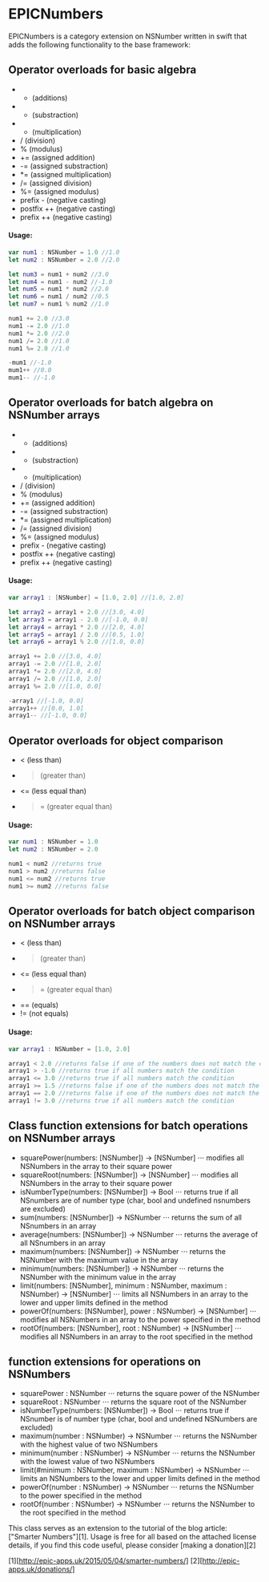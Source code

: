 # EPICNumbers

EPICNumbers is a category extension on NSNumber written in swift that adds the following functionality to the base framework:

Operator overloads for basic algebra
------
* + (additions)
* - (substraction)
* * (multiplication)
* / (division)
* % (modulus)
* += (assigned addition)
* -= (assigned substraction)
* *= (assigned multiplication)
* /= (assigned division)
* %= (assigned modulus)
* prefix - (negative casting)
* postfix ++ (negative casting)
* prefix ++ (negative casting)

#### Usage:
```swift
var num1 : NSNumber = 1.0 //1.0
let num2 : NSNumber = 2.0 //2.0

let num3 = num1 + num2 //3.0
let num4 = num1 - num2 //-1.0
let num5 = num1 * num2 //2.0
let num6 = num1 / num2 //0.5
let num7 = num1 % num2 //1.0

num1 += 2.0 //3.0
num1 -= 2.0 //1.0
num1 *= 2.0 //2.0
num1 /= 2.0 //1.0
num1 %= 2.0 //1.0

-mum1 //-1.0
mum1++ //0.0
mum1-- //-1.0
```

Operator overloads for batch algebra on NSNumber arrays
------
* + (additions)
* - (substraction)
* * (multiplication)
* / (division)
* % (modulus)
* += (assigned addition)
* -= (assigned substraction)
* *= (assigned multiplication)
* /= (assigned division)
* %= (assigned modulus)
* prefix - (negative casting)
* postfix ++ (negative casting)
* prefix ++ (negative casting)

#### Usage:
```swift
var array1 : [NSNumber] = [1.0, 2.0] //[1.0, 2.0]

let array2 = array1 + 2.0 //[3.0, 4.0]
let array3 = array1 - 2.0 //[-1.0, 0.0]
let array4 = array1 * 2.0 //[2.0, 4.0]
let array5 = array1 / 2.0 //[0.5, 1.0]
let array6 = array1 % 2.0 //[1.0, 0.0]

array1 += 2.0 //[3.0, 4.0]
array1 -= 2.0 //[1.0, 2.0]
array1 *= 2.0 //[2.0, 4.0]
array1 /= 2.0 //[1.0, 2.0]
array1 %= 2.0 //[1.0, 0.0]

-array1 //[-1.0, 0.0]
array1++ //[0.0, 1.0]
array1-- //[-1.0, 0.0]
```

Operator overloads for object comparison
------
* < (less than)
* > (greater than)
* <= (less equal than)
* >= (greater equal than)

#### Usage:
```swift
var num1 : NSNumber = 1.0
let num2 : NSNumber = 2.0

num1 < num2 //returns true
num1 > num2 //returns false
num1 <= num2 //returns true
num1 >= num2 //returns false
```

Operator overloads for batch object comparison on NSNumber arrays
------
* < (less than)
* > (greater than)
* <= (less equal than)
* >= (greater equal than)
* == (equals)
* != (not equals)

#### Usage:
```swift
var array1 : NSNumber = [1.0, 2.0]

array1 < 2.0 //returns false if one of the numbers does not match the condition
array1 > -1.0 //returns true if all numbers match the condition
array1 <= 3.0 //returns true if all numbers match the condition
array1 >= 1.5 //returns false if one of the numbers does not match the condition
array1 == 2.0 //returns false if one of the numbers does not match the condition
array1 != 3.0 //returns true if all numbers match the condition
```

Class function extensions for batch operations on NSNumber arrays
------
* squarePower(numbers: [NSNumber]) -> [NSNumber] 
⋅⋅⋅ modifies all NSNumbers in the array to their square power
* squareRoot(numbers: [NSNumber]) -> [NSNumber]
⋅⋅⋅ modifies all NSNumbers in the array to their square power
* isNumberType(numbers: [NSNumber]) -> Bool
⋅⋅⋅ returns true if all NSnumbers are of number type (char, bool and undefined nsnumbers are excluded)
* sum(numbers: [NSNumber]) -> NSNumber
⋅⋅⋅ returns the sum of all NSnumbers in an array
* average(numbers: [NSNumber]) -> NSNumber
⋅⋅⋅ returns the average of all NSnumbers in an array
* maximum(numbers: [NSNumber]) -> NSNumber
⋅⋅⋅ returns the NSNumber with the maximum value in the array
* minimum(numbers: [NSNumber]) -> NSNumber
⋅⋅⋅ returns the NSNumber with the minimum value in the array
* limit(numbers: [NSNumber], minimum : NSNumber, maximum : NSNumber) -> [NSNumber]
⋅⋅⋅ limits all NSNumbers in an array to the lower and upper limits defined in the method
* powerOf(numbers: [NSNumber], power : NSNumber) -> [NSNumber]
⋅⋅⋅ modifies all NSNumbers in an array to the power specified in the method
* rootOf(numbers: [NSNumber], root : NSNumber) -> [NSNumber]
⋅⋅⋅ modifies all NSNumbers in an array to the root specified in the method

function extensions for operations on NSNumbers
------
* squarePower : NSNumber 
⋅⋅⋅ returns the square power of the NSNumber
* squareRoot : NSNumber
⋅⋅⋅ returns the square root of the NSNumber
* isNumberType(numbers: [NSNumber]) -> Bool
⋅⋅⋅ returns true if NSnumber is of number type (char, bool and undefined NSNumbers are excluded)
* maximum(number : NSNumber) -> NSNumber
⋅⋅⋅ returns the NSNumber with the highest value of two NSNumbers
* minimum(number : NSNumber) -> NSNumber
⋅⋅⋅ returns the NSNumber with the lowest value of two NSNumbers
* limit(#minimum : NSNumber, maximum : NSNumber) -> NSNumber
⋅⋅⋅ limits an NSNumbers to the lower and upper limits defined in the method
* powerOf(number : NSNumber) -> NSNumber
⋅⋅⋅ returns the NSNumber to the power specified in the method
* rootOf(number : NSNumber) -> NSNumber
⋅⋅⋅ returns the NSNumber to the root specified in the method

This class serves as an extension to the tutorial of the blog article: ["Smarter Numbers"][1].
Usage is free for all based on the attached license details, if you find this code useful, please consider [making a donation][2]

[1][http://epic-apps.uk/2015/05/04/smarter-numbers/]
[2][http://epic-apps.uk/donations/]